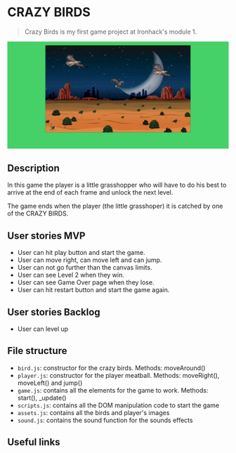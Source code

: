 # CRAZY BIRDS

> Crazy Birds is my first game project at Ironhack's module 1.

<!-- When you finish, add a nice screenshot of your game -->
[<img src="./img/screenshot2.jpg">](https://github.com/FlyerBird/ih-project1-template)

## Description

In this game the player is a little grasshopper who will have to do his best to arrive at the end of each frame and unlock the next level.  

The game ends when the player (the little grasshoper) it is catched by one of the CRAZY BIRDS.

## User stories MVP

- User can hit play button and start the game.
- User can move right, can move left and can jump.
- User can not go further than the canvas limits.
- User can see Level 2 when they win.
- User can see Game Over page when they lose.
- User can hit restart button and start the game again.

## User stories Backlog

- User can level up

## File structure

- <code>bird.js</code>: constructor for the crazy birds. Methods: moveAround()
- <code>player.js</code>: constructor for the player meatball. Methods: moveRight(), moveLeft() and jump()
- <code>game.js</code>: contains all the elements for the game to work. Methods: start(), \_update()
- <code>scripts.js</code>: contains all the DOM manipulation code to start the game
- <code>assets.js</code>: contains all the birds and player's images
- <code>sound.js</code>: contains the sound function for the sounds effects
## Useful links

